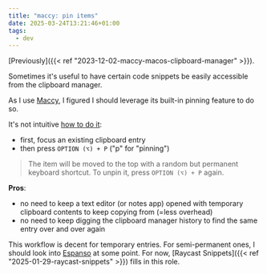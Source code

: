 ```yaml
---
title: "maccy: pin items"
date: 2025-03-24T13:21:46+01:00
tags:
  - dev
---
```


[Previously]({{< ref "2023-12-02-maccy-macos-clipboard-manager" >}}).

Sometimes it's useful to have certain code snippets be easily accessible from
the clipboard manager.

As I use [Maccy](https://github.com/p0deje/Maccy), I figured I should leverage
its built-in pinning feature to do so.

It's not intuitive [how to do
it](https://github.com/p0deje/Maccy?tab=readme-ov-file#usage):

- first, focus an existing clipboard entry
- then press `OPTION (⌥) + P` ("p" for "pinning")

> The item will be moved to the top with a random but permanent keyboard
> shortcut. To unpin it, press `OPTION (⌥) + P` again.

**Pros**:

- no need to keep a text editor (or notes app) opened with temporary clipboard
  contents to keep copying from (=less overhead)
- no need to keep digging the clipboard manager history to find the same entry
  over and over again

This workflow is decent for temporary entries.
For semi-permanent ones, I should
look into [Espanso](https://espanso.org/) at some point. For now, [Raycast
Snippets]({{< ref "2025-01-29-raycast-snippets" >}}) fills in this role.
